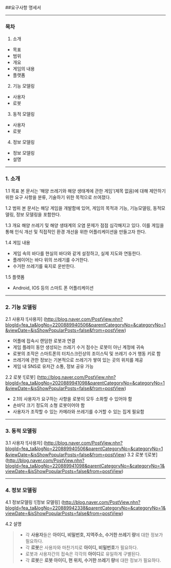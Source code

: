 
##요구사항 명세서

---
### **목차**
1. 소개
 - 목표
 - 범위
 - 개요
 - 게임의 내용
 - 플랫폼

2. 기능 모델링
 - 사용자
 - 로봇

3. 동적 모델링
 - 사용자
 - 로봇

4. 정보 모델링
 - 정보 모델링
 - 설명

---
### 1. 소개

1.1 목표
본 문서는 ‘해양 쓰레기와 해양 생태계에 관한 게임’(제목 없음)에 대해 제안하기 위한 요구 사항을 분류, 기술하기 위한 목적으로 쓰여졌다.

1.2 범위
본 문서는 해당 게임을 개발함에 있어, 게임의 목적과 기능, 기능모델링, 동적모델링, 정보 모델링을 포함한다.

1.3 개요
해양 쓰레기 및 해양 생태계의 오염 문제가 점점 심각해지고 있다. 이를 게임을 통해 인식 개선 및 직접적인 환경 개선을 위한 어플리케이션을 만들고자 한다.

1.4 게임 내용
- 게임 속의 바다를 현실의 바다와 같게 설정하고, 실제 지도와 연동한다.
 - 플레이어는 바다 위의 쓰레기를 수거한다.
 - 수거한 쓰레기를 육지로 운반한다.

1.5 플랫폼
 - Android, IOS 등의 스마트 폰 어플리케이션

---
### 2. 기능 모델링
2.1 사용자
![사용자]
(http://blog.naver.com/PostView.nhn?blogId=fea_ta&logNo=2200889940506&parentCategoryNo=&categoryNo=1&viewDate=&isShowPopularPosts=false&from=postView)
 - 어플에 접속시 랜덤한 로봇과 연결
 - 게임 플레이 동안 생성되는 쓰레기 수거 점수는 로봇이 아닌 계정에 귀속
 - 로봇의 조작은 스마트폰의 터치스크린상의 조이스틱 및 쓰레기 수거 행동 키로 함
 - 쓰레기에 관한 정보는 기본적으로 쓰레기가 쌓여 있는 곳의 위치를 제공
 - 게임 내 SNS로 유저간 소통, 정보 공유 가능

2.2 로봇
![로봇]
(http://blog.naver.com/PostView.nhn?blogId=fea_ta&logNo=2020889941098&parentCategoryNo=&categoryNo=1&viewDate=&isShowPopularPosts=false&from=postView)
 - 2.1의 사용자가 요구하는 사항을 로봇이 모두 소화할 수 있어야 함
 - 손바닥 크기 정도의 소형 로봇이어야 함
 - 사용자가 조작할 수 있는 카메라와 쓰레기를 수거할 수 있는 집게 필요함

---
### 3. 동적 모델링
3.1 사용자
![사용자]
(http://blog.naver.com/PostView.nhn?blogId=fea_ta&logNo=220889940506&parentCategoryNo=&categoryNo=1&viewDate=&isShowPopularPosts=false&from=postView)
3.2 로봇
![로봇]
(http://blog.naver.com/PostView.nhn?blogId=fea_ta&logNo=220889941098&parentCategoryNo=&categoryNo=1&viewDate=&isShowPopularPosts=false&from=postView)

---
### 4. 정보 모델링
4.1 정보모델링
![정보 모델링]
(http://blog.naver.com/PostView.nhn?blogId=fea_ta&logNo=220889942338&parentCategoryNo=&categoryNo=1&viewDate=&isShowPopularPosts=false&from=postView)

4.2 설명
> - 각 **사용자**들은 **아이디, 비밀번호, 지역주소, 수거한 쓰레기 량**에 대한 정보가 필요하다.
> - 각 **로봇**은 사용자와 마찬가지로 **아이디, 비밀번호**가 필요하다.
> - 로봇과 사용자간의 접속은 각각의 **아이디**로 유일하게 구별된다.
> - 각 **로봇**은 **로봇 아이디, 현 위치, 수거한 쓰레기 량**에 대한 정보가 필요하다.
